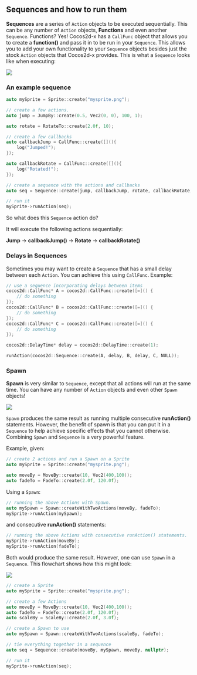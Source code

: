 ## Sequences and how to run them
__Sequences__ are a series of `Action` objects to be executed sequentially. This can
be any number of `Action` objects, __Functions__ and even another `Sequence`.
Functions? Yes! Cocos2d-x has a `CallFunc` object that allows you to create a
__function()__ and pass it in to be run in your `Sequence`. This allows you to add
your own functionality to your `Sequence` objects besides just the stock `Action`
objects that Cocos2d-x provides. This is what a `Sequence` looks like when executing:

![](actions-img/sequence.png "")

### An example sequence

```cpp
auto mySprite = Sprite::create("mysprite.png");

// create a few actions.
auto jump = JumpBy::create(0.5, Vec2(0, 0), 100, 1);

auto rotate = RotateTo::create(2.0f, 10);

// create a few callbacks
auto callbackJump = CallFunc::create([](){
    log("Jumped!");
});

auto callbackRotate = CallFunc::create([](){
    log("Rotated!");
});

// create a sequence with the actions and callbacks
auto seq = Sequence::create(jump, callbackJump, rotate, callbackRotate, nullptr);

// run it
mySprite->runAction(seq);
```

So what does this `Sequence` action do?

It will execute the following actions sequentially:

__Jump__ -> __callbackJump()__ -> __Rotate__ -> __callbackRotate()__

### Delays in Sequences
Sometimes you may want to create a `Sequence` that has a small delay between each `Action`. You can achieve this using `CallFunc`. Example:

```cpp
// use a sequence incorporating delays between items
cocos2d::CallFunc* A = cocos2d::CallFunc::create([=]() {
    // do something
});
cocos2d::CallFunc* B = cocos2d::CallFunc::create([=]() {
    // do something
});
cocos2d::CallFunc* C = cocos2d::CallFunc::create([=]() {
    // do something
});

cocos2d::DelayTime* delay = cocos2d::DelayTime::create(1);

runAction(cocos2d::Sequence::create(A, delay, B, delay, C, NULL));
```

### Spawn
__Spawn__ is very similar to `Sequence`, except that all actions will run at the same
time. You can have any number of `Action` objects and even other `Spawn` objects!

![](actions-img/spawn.png "")

`Spawn` produces the same result as running multiple consecutive __runAction()__
statements. However, the benefit of spawn is that you can put it in a `Sequence`
to help achieve specific effects that you cannot otherwise. Combining `Spawn` and
`Sequence` is a very powerful feature.

Example, given:

```cpp
// create 2 actions and run a Spawn on a Sprite
auto mySprite = Sprite::create("mysprite.png");

auto moveBy = MoveBy::create(10, Vec2(400,100));
auto fadeTo = FadeTo::create(2.0f, 120.0f);
```

Using a `Spawn`:

```cpp
// running the above Actions with Spawn.
auto mySpawn = Spawn::createWithTwoActions(moveBy, fadeTo);
mySprite->runAction(mySpawn);
```

and consecutive __runAction()__ statements:

```cpp
// running the above Actions with consecutive runAction() statements.
mySprite->runAction(moveBy);
mySprite->runAction(fadeTo);
```

Both would produce the same result. However, one can use `Spawn` in a `Sequence`.
This flowchart shows how this might look:

![](actions-img/spawn_in_a_sequence.png "")

```cpp
// create a Sprite
auto mySprite = Sprite::create("mysprite.png");

// create a few Actions
auto moveBy = MoveBy::create(10, Vec2(400,100));
auto fadeTo = FadeTo::create(2.0f, 120.0f);
auto scaleBy = ScaleBy::create(2.0f, 3.0f);

// create a Spawn to use
auto mySpawn = Spawn::createWithTwoActions(scaleBy, fadeTo);

// tie everything together in a sequence
auto seq = Sequence::create(moveBy, mySpawn, moveBy, nullptr);

// run it
mySprite->runAction(seq);
```
